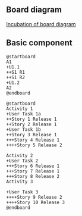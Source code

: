 ## Board diagram

[Incubation of board diagram](https://github.com/plantuml/plantuml/issues/423)


## Basic component

```plantuml
@startboard
A1
+U1.1
++S1 R1
++S1 R2 
+U1.2
A2
@endboard
```

```plantuml
@startboard
Activity 1
+User Task 1a
++Story 1 Release 1
++Story 2 Release 1
+User Task 1b
++Story 3 Release 1
+++Story 4 Release 1
++++Story 5 Release 2

Activity 2
+User Task 2
+++Story 6 Release 1
+++Story 7 Release 1
+++Story 8 Release 2
Activity 3

+User Task 3
++++Story 9 Release 2
++++Story 10 Release 3
@endboard
```


